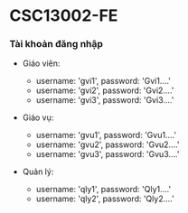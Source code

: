 # CSC13002-FE

### Tài khoản đăng nhập

* Giáo viên: 
    * username: 'gvi1', password: 'Gvi1....'
    * username: 'gvi2', password: 'Gvi2....'
    * username: 'gvi3', password: 'Gvi3....'

* Giáo vụ: 
    * username: 'gvu1', password: 'Gvu1....'
    * username: 'gvu2', password: 'Gvu2....'
    * username: 'gvu3', password: 'Gvu3....'

* Quản lý: 
    * username: 'qly1', password: 'Qly1....'
    * username: 'qly2', password: 'Qly2....'

